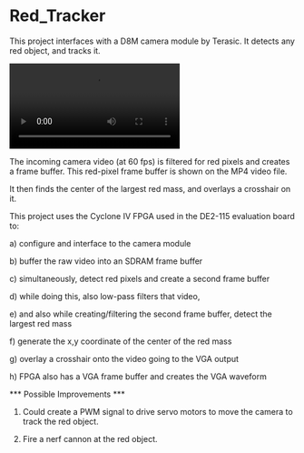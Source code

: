 # Red_Tracker

This project interfaces with a D8M camera module by Terasic. It detects any red object, and tracks it.

![Demo_video](https://github.com/delhatch/Red_Tracker/blob/master/aaa_demo_video.mp4)

The incoming camera video (at 60 fps) is filtered for red pixels and creates a frame buffer. This red-pixel frame buffer is shown on the MP4 video file.

It then finds the center of the largest red mass, and overlays a crosshair on it.

This project uses the Cyclone IV FPGA used in the DE2-115 evaluation board to:

a) configure and interface to the camera module

b) buffer the raw video into an SDRAM frame buffer

c) simultaneously, detect red pixels and create a second frame buffer

d) while doing this, also low-pass filters that video,

e) and also while creating/filtering the second frame buffer, detect the largest red mass

f) generate the x,y coordinate of the center of the red mass

g) overlay a crosshair onto the video going to the VGA output

h) FPGA also has a VGA frame buffer and creates the VGA waveform


*** Possible Improvements ***

1) Could create a PWM signal to drive servo motors to move the camera to track the red object.

2) Fire a nerf cannon at the red object.
